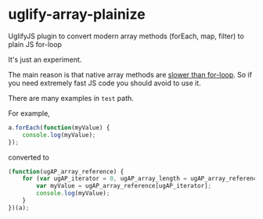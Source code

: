 uglify-array-plainize
=====================

UglifyJS plugin to convert modern array methods (forEach, map, filter) to plain JS for-loop

It's just an experiment.

The main reason is that native array methods are [slower than for-loop](http://jsperf.com/for-loop-vs-foreach-vs-reduce/3). So if you need extremely fast JS code you should avoid to use it.

There are many examples in `test` path.

For example,
```js
a.forEach(function(myValue) {
    console.log(myValue);
});
```

converted to
```js
(function(ugAP_array_reference) {
    for (var ugAP_iterator = 0, ugAP_array_length = ugAP_array_reference.length; ugAP_iterator < ugAP_array_length; ugAP_iterator++) {
        var myValue = ugAP_array_reference[ugAP_iterator];
        console.log(myValue);
    }
})(a);
```
